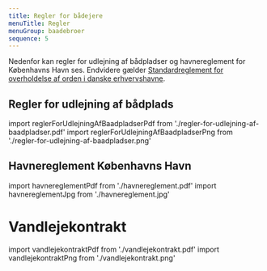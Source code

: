 ```yaml
---
title: Regler for bådejere
menuTitle: Regler
menuGroup: baadebroer
sequence: 5
---
```


Nedenfor kan regler for udlejning af bådpladser og havnereglement for Københavns Havn ses. Endvidere gælder [Standardreglement for overholdelse af orden i danske erhvervshavne](https://www.retsinformation.dk/eli/lta/2004/1146).

## Regler for udlejning af bådplads

import reglerForUdlejningAfBaadpladserPdf from './regler-for-udlejning-af-baadpladser.pdf'
import reglerForUdlejningAfBaadpladserPng from './regler-for-udlejning-af-baadpladser.png'

<Pdf pdf={reglerForUdlejningAfBaadpladserPdf} image={reglerForUdlejningAfBaadpladserPng} text="Regler for udlejning af bådpladser" overlay="Forhåndsvisning" />

## Havnereglement Københavns Havn

import havnereglementPdf from './havnereglement.pdf'
import havnereglementJpg from './havnereglement.jpg'

<Pdf pdf={havnereglementPdf} image={havnereglementJpg} text="Havnereglement Københavns Havn 2016" overlay="Forhåndsvisning" />

# Vandlejekontrakt

import vandlejekontraktPdf from './vandlejekontrakt.pdf'
import vandlejekontraktPng from './vandlejekontrakt.png'

<Pdf pdf={vandlejekontraktPdf} image={vandlejekontraktPng} text="Vandlejekontrakt mellem By & Havn og Grundejerforeningen Frederikskaj 2" overlay="Forhåndsvisning" />
